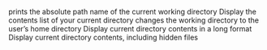 prints the absolute path name of the current working directory
Display the contents list of your current directory
changes the working directory to the user’s home directory
Display current directory contents in a long format
Display current directory contents, including hidden files
